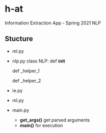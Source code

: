 # h-at
Information Extraction App - Spring 2021 NLP 

## Stucture
- ml.py
- nlp.py
class NLP:
	def __init__

	def _helper_1

	def _helper_2
- ie.py
- ml.py
- main.py
	- **get_args()** get parsed arguments
	- **main()** for execution
